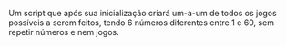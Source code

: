 Um script que após sua inicialização criará um-a-um de todos os jogos possíveis a serem feitos, tendo 6 números diferentes entre 1 e 60, sem repetir números e nem jogos.
